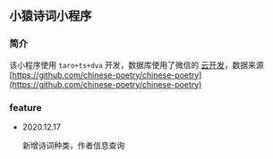 ## 小猿诗词小程序

### 简介

该小程序使用 ```taro+ts+dva``` 开发，数据库使用了微信的 [云开发](https://developers.weixin.qq.com/miniprogram/dev/wxcloud/basis/getting-started.html)，数据来源 [https://github.com/chinese-poetry/chinese-poetry](https://github.com/chinese-poetry/chinese-poetry)

### feature


* 2020.12.17

    新增诗词种类，作者信息查询